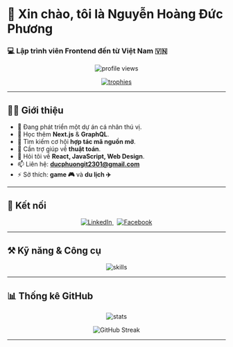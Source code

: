 # 👋 Xin chào, tôi là **Nguyễn Hoàng Đức Phương**

### 💻 Lập trình viên Frontend đến từ Việt Nam 🇻🇳

<p align="center">
  <img src="https://komarev.com/ghpvc/?username=ducphuong2323&label=Profile%20views&color=0e75b6&style=flat" alt="profile views"/>
</p>

<p align="center">
  <a href="https://github-profile-trophy.vercel.app/?username=ducphuong2323">
    <img src="https://github-profile-trophy.vercel.app/?username=ducphuong2323&theme=gruvbox&no-frame=true&no-bg=true&margin-w=15&margin-h=15&column=7" alt="trophies"/>
  </a>
</p>

---

## 👨‍💻 Giới thiệu

- 🔭 Đang phát triển một dự án cá nhân thú vị.
- 🌱 Học thêm **Next.js** & **GraphQL**.
- 👯 Tìm kiếm cơ hội **hợp tác mã nguồn mở**.
- 🤔 Cần trợ giúp về **thuật toán**.
- 💬 Hỏi tôi về **React, JavaScript, Web Design**.
- 📫 Liên hệ: **ducphuongit2301@gmail.com**
- ⚡ Sở thích: **game 🎮** và **du lịch ✈️**

---

## 🤝 Kết nối

<p align="center">
  <a href="https://linkedin.com/in/hoang-duc-phuong-nguyen-312771337" target="_blank">
    <img alt="LinkedIn" src="https://img.shields.io/badge/LinkedIn-0A66C2?logo=linkedin&logoColor=white" />
  </a>
  &nbsp;
  <a href="https://fb.com/iamdupu231" target="_blank">
    <img alt="Facebook" src="https://img.shields.io/badge/Facebook-1877F2?logo=facebook&logoColor=white" />
  </a>
</p>

---

## ⚒️ Kỹ năng & Công cụ

<p align="center">
  <img src="https://skillicons.dev/icons?i=html,css,js,ts,react,next,tailwind,java,c,cs,arduino,mysql,redis,git,figma,ps" alt="skills"/>
</p>

---

## 📊 Thống kê GitHub

<p align="center">
  <img src="https://github-readme-stats.vercel.app/api?username=ducphuong2323&show_icons=true&theme=tokyonight&include_all_commits=true&count_private=true" alt="stats"/>
</p>

<p align="center">
  <!-- CẦN dùng cú pháp ảnh ![]() để không bị hiện link chữ -->
  <img src="https://streak-stats.demolab.com?user=ducphuong2323&theme=tokyonight" alt="GitHub Streak"/>
</p>

---

